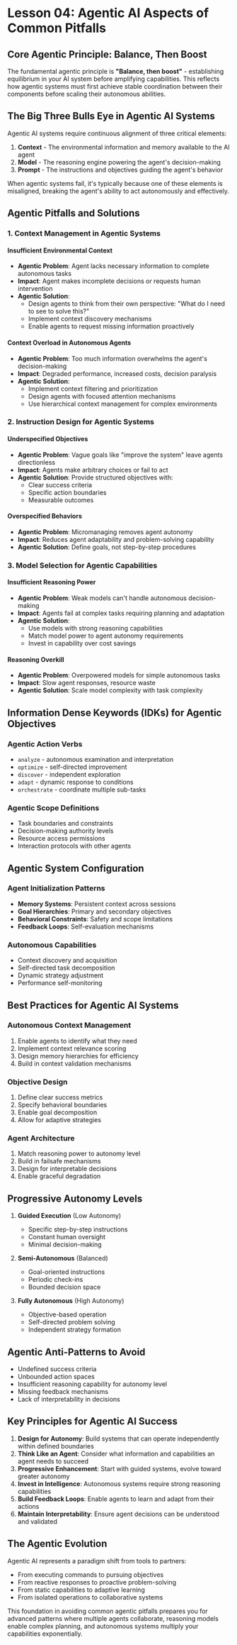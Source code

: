 # Lesson 04: Agentic AI Aspects of Common Pitfalls

## Core Agentic Principle: Balance, Then Boost

The fundamental agentic principle is **"Balance, then boost"** - establishing equilibrium in your AI system before amplifying capabilities. This reflects how agentic systems must first achieve stable coordination between their components before scaling their autonomous abilities.

## The Big Three Bulls Eye in Agentic AI Systems

Agentic AI systems require continuous alignment of three critical elements:
1. **Context** - The environmental information and memory available to the AI agent
2. **Model** - The reasoning engine powering the agent's decision-making
3. **Prompt** - The instructions and objectives guiding the agent's behavior

When agentic systems fail, it's typically because one of these elements is misaligned, breaking the agent's ability to act autonomously and effectively.

## Agentic Pitfalls and Solutions

### 1. Context Management in Agentic Systems

#### Insufficient Environmental Context
- **Agentic Problem**: Agent lacks necessary information to complete autonomous tasks
- **Impact**: Agent makes incomplete decisions or requests human intervention
- **Agentic Solution**: 
  - Design agents to think from their own perspective: "What do I need to see to solve this?"
  - Implement context discovery mechanisms
  - Enable agents to request missing information proactively

#### Context Overload in Autonomous Agents
- **Agentic Problem**: Too much information overwhelms the agent's decision-making
- **Impact**: Degraded performance, increased costs, decision paralysis
- **Agentic Solution**:
  - Implement context filtering and prioritization
  - Design agents with focused attention mechanisms
  - Use hierarchical context management for complex environments

### 2. Instruction Design for Agentic Systems

#### Underspecified Objectives
- **Agentic Problem**: Vague goals like "improve the system" leave agents directionless
- **Impact**: Agents make arbitrary choices or fail to act
- **Agentic Solution**: Provide structured objectives with:
  - Clear success criteria
  - Specific action boundaries
  - Measurable outcomes

#### Overspecified Behaviors
- **Agentic Problem**: Micromanaging removes agent autonomy
- **Impact**: Reduces agent adaptability and problem-solving capability
- **Agentic Solution**: Define goals, not step-by-step procedures

### 3. Model Selection for Agentic Capabilities

#### Insufficient Reasoning Power
- **Agentic Problem**: Weak models can't handle autonomous decision-making
- **Impact**: Agents fail at complex tasks requiring planning and adaptation
- **Agentic Solution**: 
  - Use models with strong reasoning capabilities
  - Match model power to agent autonomy requirements
  - Invest in capability over cost savings

#### Reasoning Overkill
- **Agentic Problem**: Overpowered models for simple autonomous tasks
- **Impact**: Slow agent responses, resource waste
- **Agentic Solution**: Scale model complexity with task complexity

## Information Dense Keywords (IDKs) for Agentic Objectives

### Agentic Action Verbs
- `analyze` - autonomous examination and interpretation
- `optimize` - self-directed improvement
- `discover` - independent exploration
- `adapt` - dynamic response to conditions
- `orchestrate` - coordinate multiple sub-tasks

### Agentic Scope Definitions
- Task boundaries and constraints
- Decision-making authority levels
- Resource access permissions
- Interaction protocols with other agents

## Agentic System Configuration

### Agent Initialization Patterns
- **Memory Systems**: Persistent context across sessions
- **Goal Hierarchies**: Primary and secondary objectives
- **Behavioral Constraints**: Safety and scope limitations
- **Feedback Loops**: Self-evaluation mechanisms

### Autonomous Capabilities
- Context discovery and acquisition
- Self-directed task decomposition
- Dynamic strategy adjustment
- Performance self-monitoring

## Best Practices for Agentic AI Systems

### Autonomous Context Management
1. Enable agents to identify what they need
2. Implement context relevance scoring
3. Design memory hierarchies for efficiency
4. Build in context validation mechanisms

### Objective Design
1. Define clear success metrics
2. Specify behavioral boundaries
3. Enable goal decomposition
4. Allow for adaptive strategies

### Agent Architecture
1. Match reasoning power to autonomy level
2. Build in failsafe mechanisms
3. Design for interpretable decisions
4. Enable graceful degradation

## Progressive Autonomy Levels

1. **Guided Execution** (Low Autonomy)
   - Specific step-by-step instructions
   - Constant human oversight
   - Minimal decision-making

2. **Semi-Autonomous** (Balanced)
   - Goal-oriented instructions
   - Periodic check-ins
   - Bounded decision space

3. **Fully Autonomous** (High Autonomy)
   - Objective-based operation
   - Self-directed problem solving
   - Independent strategy formation

## Agentic Anti-Patterns to Avoid
- Undefined success criteria
- Unbounded action spaces
- Insufficient reasoning capability for autonomy level
- Missing feedback mechanisms
- Lack of interpretability in decisions

## Key Principles for Agentic AI Success

1. **Design for Autonomy**: Build systems that can operate independently within defined boundaries
2. **Think Like an Agent**: Consider what information and capabilities an agent needs to succeed
3. **Progressive Enhancement**: Start with guided systems, evolve toward greater autonomy
4. **Invest in Intelligence**: Autonomous systems require strong reasoning capabilities
5. **Build Feedback Loops**: Enable agents to learn and adapt from their actions
6. **Maintain Interpretability**: Ensure agent decisions can be understood and validated

## The Agentic Evolution

Agentic AI represents a paradigm shift from tools to partners:
- From executing commands to pursuing objectives
- From reactive responses to proactive problem-solving
- From static capabilities to adaptive learning
- From isolated operations to collaborative systems

This foundation in avoiding common agentic pitfalls prepares you for advanced patterns where multiple agents collaborate, reasoning models enable complex planning, and autonomous systems multiply your capabilities exponentially.